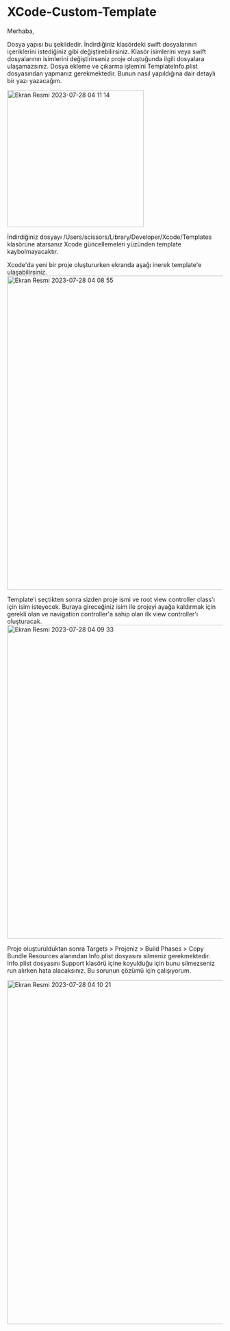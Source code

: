 # XCode-Custom-Template

Merhaba,

Dosya yapısı bu şekildedir. İndirdiğiniz klasördeki swift dosyalarının içeriklerini istediğiniz gibi değiştirebilirsiniz. Klasör isimlerini veya swift dosyalarının isimlerini değiştirirseniz proje oluştuğunda ilgili dosyalara ulaşamazsınız. Dosya ekleme ve çıkarma işlemini TemplateInfo.plist dosyasından yapmanız gerekmektedir. Bunun nasıl yapıldığına dair detaylı bir yazı yazacağım.

<img width="319" alt="Ekran Resmi 2023-07-28 04 11 14" src="https://github.com/akaanaydin/XCode-Custom-Template/assets/44496296/1497f155-9769-432a-ab6e-0ff03718edd1">

İndirdiğiniz dosyayı /Users/scissors/Library/Developer/Xcode/Templates klasörüne atarsanız Xcode güncellemeleri yüzünden template kaybolmayacaktır.

Xcode'da yeni bir proje oluştururken ekranda aşağı inerek template'e ulaşabilirsiniz.
<img width="732" alt="Ekran Resmi 2023-07-28 04 08 55" src="https://github.com/akaanaydin/XCode-Custom-Template/assets/44496296/3519235a-d8e0-49ac-af11-1fb17e01c48c">

Template'i seçtikten sonra sizden proje ismi ve root view controller class'ı için isim isteyecek. Buraya gireceğiniz isim ile projeyi ayağa kaldırmak için gerekli olan ve navigation controller'a sahip olan ilk view controller'ı oluşturacak.
<img width="732" alt="Ekran Resmi 2023-07-28 04 09 33" src="https://github.com/akaanaydin/XCode-Custom-Template/assets/44496296/68426f30-1325-46a2-ad64-3f8bb12fdfba">

Proje oluşturulduktan sonra Targets > Projeniz > Build Phases > Copy Bundle Resources alanından Info.plist dosyasını silmeniz gerekmektedir. Info.plist dosyasını Support klasörü içine koyulduğu için bunu silmezseniz run alırken hata alacaksınız. Bu sorunun çözümü için çalışıyorum.

<img width="802" alt="Ekran Resmi 2023-07-28 04 10 21" src="https://github.com/akaanaydin/XCode-Custom-Template/assets/44496296/313882b2-f966-4619-a548-3c3bfe1a0b16">
